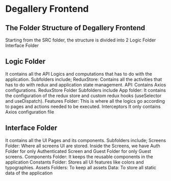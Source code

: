 # Degallery Frontend

## The Folder Structure of Degallery Frontend

Starting from the SRC folder, the structure is divided into 2
Logic Folder
Interface Folder

## Logic Folder

It contains all the API Logics and computations that has to do with the application.
Subfolders include;
ReduxStore: Contains all the activities that has to do with redux and application state management.
API: Contains Axios configurations.
ReduxStore Folder
Subfolders include
App folder: It contains the configuration of the redux store and custom redux hooks (useSelector and useDispatch).
Features Folder: This is where all the logics go according to pages and actions needed to be executed.
Interceptors
It only contains Axios configuration file

## Interface Folder

It contains all the UI Pages and its components.
Subfolders include;
Screens Folder: Where all screens UI are stored. Inside the Screens, we have Auth Folder for only Authenticated Screen and Guest Folder for only Guest screens.
Components Folder: It keeps the reusable components in the application
Constants Folder: Stores all UI features like colors and typographies.
Assets Folders: To keep all assets
Data: To store all static data of the application
